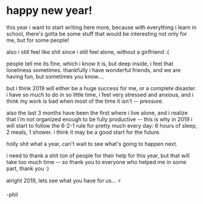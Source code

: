 # happy new year!

this year i want to start writing here more, because with everything i learn in school, there's gotta be some stuff that would be interesting not only for me, but for some people!

also i still feel like shit since i still feel alone, without a girlfriend :(

people tell me its fine, which i know it is, but deep inside, i feel that loneliness sometimes. thankfully i have wonderful friends, and we are having fun, but sometimes you know....

but i think 2019 will either be a huge success for me, or a complete disaster.  
i have so much to do in so little time, i feel very stressed and anxious, and i think my work is bad when most of the time it isn't -- pressure.

also the last 3 months have been the first where i live alone, and i realize that i'm not organized enough to be fully productive -- this is why in 2019 i will start to follow the 6-2-1 rule for pretty much every day: 6 hours of sleep, 2 meals, 1 shower. i think it may be a good start for the future.

holly shit what a year, can't wait to see what's going to happen next.

i need to thank a shit ton of people for their help for this year, but that will take too much time -- so thank you to everyone who helped me in some part, thank you :)

alright 2019, lets see what you have for us... ⚡

-phil
